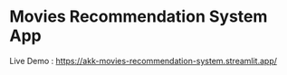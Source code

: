 # Movies Recommendation System App

Live Demo : https://akk-movies-recommendation-system.streamlit.app/
